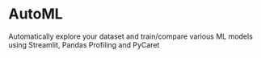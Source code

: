 # AutoML
Automatically explore your dataset and train/compare various ML models  using Streamlit, Pandas Profiling and PyCaret
